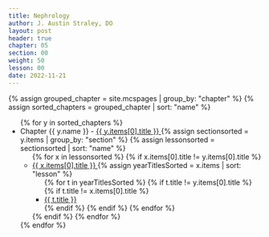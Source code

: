 ```yaml
---
title: Nephrology
author: J. Austin Straley, DO
layout: post
header: true
chapter: 05
section: 00
weight: 50
lesson: 00
date: 2022-11-21
---
```


<html>
  <head>
    <link href="{{site.baseurl}}/assets/style_guide.css" rel="stylesheet">
    </head>
  <body>
{% assign grouped_chapter = site.mcspages | group_by: "chapter" %}
{% assign sorted_chapters = grouped_chapter | sort: "name" %}
  <ul>
    {% for y in sorted_chapters %}
      <li> Chapter {{ y.name }} -
        <a href="{{site.baseurl}}{{y.items[0].url}}"> 
          {{ y.items[0].title }}
        </a> 
        {% assign sectionsorted = y.items | group_by: "section" %}
        {% assign lessonsorted = sectionsorted | sort: "name" %}
        <ul>
          {% for x in lessonsorted %}
            {% if x.items[0].title != y.items[0].title %}
              <li>
                <a href="{{site.baseurl}}{{x.items[0].url}}"> 
                 {{ x.items[0].title }} 
                </a>
              {% assign yearTitlesSorted = x.items | sort: "lesson" %} 
                <ul>
                  {% for t in yearTitlesSorted %}
                      {% if t.title != y.items[0].title %}
                        {% if t.title != x.items[0].title %}
                          <li>
                            <a href="{{site.baseurl}}{{t.url}}"> 
                              {{ t.title }} 
                            </a>
                          </li>
                        {% endif %}
                      {% endif %}
                  {% endfor %}
                </ul>
              </li>
            {% endif %}
          {% endfor %}
        </ul>
      </li>
    {% endfor %}
  </ul>
</body>